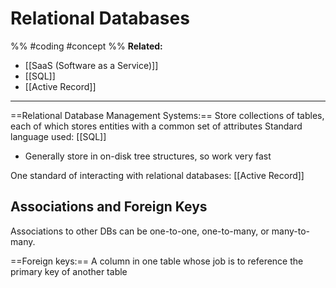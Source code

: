 # Relational Databases 
%%
#coding 
#concept
%%
**Related:**
-  [[SaaS (Software as a Service)]]
-  [[SQL]]
-  [[Active Record]]

--- 

==Relational Database Management Systems:== Store collections of tables, each of which stores entities with a common set of attributes
Standard language used: [[SQL]]
- Generally store in on-disk tree structures, so work very fast

One standard of interacting with relational databases: [[Active Record]]

## Associations and Foreign Keys
Associations to other DBs can be one-to-one, one-to-many, or many-to-many.

==Foreign keys:== A column in one table whose job is to reference the primary key of another table




